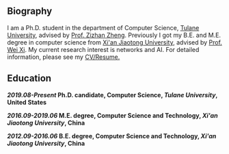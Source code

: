 ## Biography
I am a Ph.D. student in the department of Computer Science, [Tulane University](https://tulane.edu/), advised by [Prof. Zizhan Zheng](https://sse.tulane.edu/node/3486). Previously I got my B.E. and M.E. degree in computer science from [Xi'an Jiaotong University](http://www.xjtu.edu.cn/), advised by [Prof. Wei Xi](http://gr.xjtu.edu.cn/web/xiwei). 
My current research interest is networks and AI.  For detailed information, please see my [CV/Resume.](https://github.com/geekfeiw/geekfeiw.github.io/blob/master/CV/CV_FEIWANG.pdf) 

## Education
***2019.08-Present*  Ph.D. candidate, Computer Science, *Tulane University*, United States**

***2016.09-2019.06*  M.E. degree, Computer Science and Technology, *Xi'an Jiaotong University*, China**

***2012.09-2016.06*  B.E. degree, Computer Science and Technology, *Xi'an Jiaotong University*, China**
